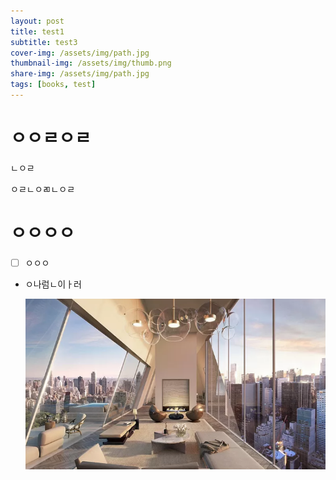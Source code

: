 ```yaml
---
layout: post
title: test1
subtitle: test3
cover-img: /assets/img/path.jpg
thumbnail-img: /assets/img/thumb.png
share-img: /assets/img/path.jpg
tags: [books, test]
---
```


# ㅇㅇㄹㅇㄹ

ㄴㅇㄹ

ㅇㄹㄴㅇㄻㄴㅇㄹ

# ㅇㅇㅇㅇ

- [ ]  ㅇㅇㅇ

- ㅇ나럼ㄴ이ㅏ러
    
    ![센트럴파크2.png](/assets/img/센트럴파크2.png)
